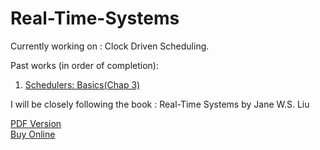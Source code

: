 # Real-Time-Systems

Currently working on : Clock Driven Scheduling.

Past works (in order of completion): 

1. [Schedulers: Basics(Chap 3)]()




















I will be closely following the book : Real-Time Systems by Jane W.S. Liu  
  
[PDF Version](http://www.cse.hcmut.edu.vn/~thai/books/2000%20_%20Liu-%20Real%20Time%20Systems.pdf)  
[Buy Online](https://www.amazon.com/Real-Time-Systems-Jane-W-Liu/dp/0130996513)
